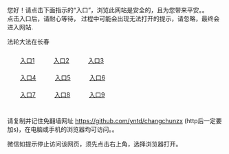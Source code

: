 您好！请点击下面指示的“入口”，浏览此网站是安全的，且为您带来平安。。 <br/>
点击入口后，请耐心等待， 过程中可能会出现无法打开的提示，请忽略，最终会进入网站. </br>

法轮大法在长春<br/>
<div style="padding:10px"><a style="margin:20px" target="_blank" href="https://d17o7k1783v9t5.cloudfront.net/2Qpsp?vyqyc" id="ccLink1" rel="nofollow">入口1</a> <a target="_blank" style="margin:20px" href="https://d33c5inpmlvejy.cloudfront.net/2Qpsp?wmshjfsp" id="ccLink2" rel="nofollow">入口2</a> <a style="margin:20px" target="_blank" href="https://d1sf9dqo0f10wf.cloudfront.net/2Qpsp?ydzerrmc" id="ccLink3" rel="nofollow">入口3</a></div>

<div style="padding:10px" ><a style="margin:20px" target="_blank" href="https://d17o7k1783v9t5.cloudfront.net/2Qpsp?vyqyc" id="ccLink4" rel="nofollow">入口4</a> <a style="margin:20px" href="https://d33c5inpmlvejy.cloudfront.net/2Qpsp?wmshjfsp" target="_blank" id="ccLink5" rel="nofollow">入口5</a> <a style="margin:20px" href="https://d1sf9dqo0f10wf.cloudfront.net/2Qpsp?ydzerrmc" target="_blank" id="ccLink6" rel="nofollow">入口6</a></div>

<div style="padding:10px"><a style="margin:20px" target="_blank" href="https://d17o7k1783v9t5.cloudfront.net/2Qpsp?vyqyc" id="ccLink7" rel="nofollow">入口7</a> <a style="margin:20px" href="https://d33c5inpmlvejy.cloudfront.net/2Qpsp?wmshjfsp" target="_blank" id="ccLink8" rel="nofollow">入口8</a> <a style="margin:20px" target="_blank" href="https://d1sf9dqo0f10wf.cloudfront.net/2Qpsp?ydzerrmc" id="ccLink9" rel="nofollow">入口9</a></div>

<br/>



请复制并记住免翻墙网址 https://github.com/yntd/changchunzx (http后一定要加s)，在电脑或手机的浏览器均可访问。。<br/>

微信如提示停止访问该网页，须先点击右上角，选择浏览器打开。
